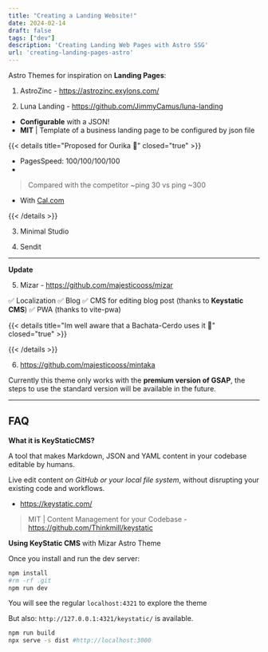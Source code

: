 ```yaml
---
title: "Creating a Landing Website!"
date: 2024-02-14
draft: false
tags: ["dev"]
description: 'Creating Landing Web Pages with Astro SSG'
url: 'creating-landing-pages-astro'
---
```


Astro Themes for inspiration on **Landing Pages**:

1. AstroZinc - https://astrozinc.exylons.com/

2. Luna Landing - https://github.com/JimmyCamus/luna-landing

* **Configurable** with a JSON!
* **MIT** | Template of a business landing page to be configured by json file 

{{< details title="Proposed for Ourika 📌" closed="true" >}}

* PagesSpeed: 100/100/100/100
* 

> Compared with the competitor ~ping 30 vs ping ~300

<!-- 
https://thingstodoinourika.com/ 
-->

* With [Cal.com](https://refer.cal.com/jalcocertech)

{{< /details >}}



3. Minimal Studio

4. Sendit

---

**Update**

5. Mizar - https://github.com/majesticooss/mizar

✅ Localization
✅ Blog
✅ CMS for editing blog post (thanks to **Keystatic CMS**)
✅ PWA (thanks to vite-pwa)


{{< details title="Im well aware that a Bachata-Cerdo uses it 📌" closed="true" >}}



{{< /details >}}

6. https://github.com/majesticooss/mintaka

Currently this theme only works with the **premium version of GSAP**, the steps to use the standard version will be available in the future.

---

## FAQ

**What it is KeyStaticCMS?**

A tool that makes Markdown, JSON and YAML content in your codebase editable by humans.

Live edit content *on GitHub or your local file system*, without disrupting your existing code and workflows.

* https://keystatic.com/

> MIT | Content Management for your Codebase - https://github.com/Thinkmill/keystatic

**Using KeyStatic CMS** with Mizar Astro Theme

Once you install and run the dev server:

```sh
npm install
#rm -rf .git
npm run dev
```

You will see the regular `localhost:4321` to explore the theme

But also: `http://127.0.0.1:4321/keystatic/` is available.

```sh
npm run build
npx serve -s dist #http://localhost:3000
```